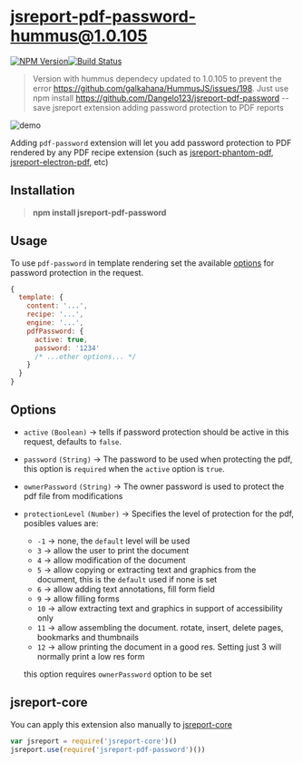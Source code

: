 # jsreport-pdf-password-hummus@1.0.105

[![NPM Version](http://img.shields.io/npm/v/jsreport-pdf-password.svg?style=flat-square)](https://npmjs.com/package/jsreport-pdf-password)[![Build Status](https://travis-ci.org/jsreport/jsreport-pdf-password.png?branch=master)](https://travis-ci.org/jsreport/jsreport-pdf-password)

> Version with hummus dependecy updated to 1.0.105 to prevent the error https://github.com/galkahana/HummusJS/issues/198. Just use npm install https://github.com/Dangelo123/jsreport-pdf-password --save
> jsreport extension adding password protection to PDF reports


![demo](demo.gif)

Adding `pdf-password` extension will let you add password protection to PDF rendered by any PDF recipe extension (such as [jsreport-phantom-pdf](https://github.com/jsreport/jsreport-phantom-pdf/), [jsreport-electron-pdf](https://github.com/bjrmatos/jsreport-electron-pdf), etc)

## Installation

> **npm install jsreport-pdf-password**

## Usage

To use `pdf-password` in template rendering set the available [options](#options) for password protection in the request.

```js
{
  template: {
    content: '...',
    recipe: '...',
    engine: '...',
    pdfPassword: {
      active: true,
      password: '1234'
      /* ...other options... */
    }
  }
}
```

## Options

- `active` `(Boolean)` -> tells if password protection should be active in this request, defaults to `false`.
- `password` `(String)` -> The password to be used when protecting the pdf, this option is `required` when the `active` option is `true`.
- `ownerPassword` `(String)` -> The owner password is used to protect the pdf file from modifications
- `protectionLevel` `(Number)` -> Specifies the level of protection for the pdf, posibles values are:

  - `-1` -> none, the `default` level will be used
  - `3` -> allow the user to print the document
  - `4` -> allow modification of the document
  - `5` -> allow copying or extracting text and graphics from the document, this is the `default` used if none is set
  - `6` -> allow adding text annotations, fill form field
  - `9` -> allow filling forms
  - `10` -> allow extracting text and graphics in support of accessibility only
  - `11` -> allow assembling the document. rotate, insert, delete pages, bookmarks and thumbnails
  - `12` -> allow printing the document in a good res. Setting just 3 will normally print a low res form

  this option requires `ownerPassword` option to be set

## jsreport-core
You can apply this extension also manually to [jsreport-core](https://github.com/jsreport/jsreport-core)

```js
var jsreport = require('jsreport-core')()
jsreport.use(require('jsreport-pdf-password')())
```
